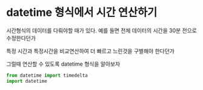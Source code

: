# datetime 형식에서 시간 연산하기



시간형식의 데이터를 다뤄야할 때가 있다. 예를 들면 전체 데이터의 시간을 30분 전으로 수정한다던가

특정 시간과 특정시간을 비교연산하여 더 빠르고 느린것을 구별해야 한다던가

그럴때 연산할 수 있도록 datetime 형식을 알아보자



```python
from datetime import timedelta
import datetime

```

